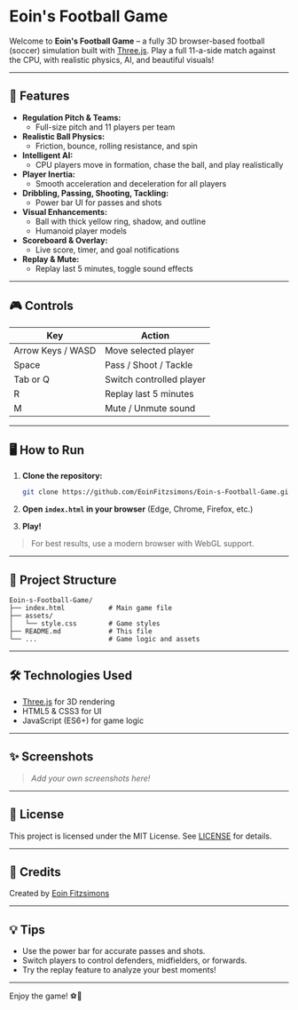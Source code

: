 # Eoin's Football Game

Welcome to **Eoin's Football Game** – a fully 3D browser-based football (soccer) simulation built with [Three.js](https://threejs.org/). Play a full 11-a-side match against the CPU, with realistic physics, AI, and beautiful visuals!

---

## 🚀 Features

- **Regulation Pitch & Teams:**
  - Full-size pitch and 11 players per team
- **Realistic Ball Physics:**
  - Friction, bounce, rolling resistance, and spin
- **Intelligent AI:**
  - CPU players move in formation, chase the ball, and play realistically
- **Player Inertia:**
  - Smooth acceleration and deceleration for all players
- **Dribbling, Passing, Shooting, Tackling:**
  - Power bar UI for passes and shots
- **Visual Enhancements:**
  - Ball with thick yellow ring, shadow, and outline
  - Humanoid player models
- **Scoreboard & Overlay:**
  - Live score, timer, and goal notifications
- **Replay & Mute:**
  - Replay last 5 minutes, toggle sound effects

---

## 🎮 Controls

| Key               | Action                   |
| ----------------- | ------------------------ |
| Arrow Keys / WASD | Move selected player     |
| Space             | Pass / Shoot / Tackle    |
| Tab or Q          | Switch controlled player |
| R                 | Replay last 5 minutes    |
| M                 | Mute / Unmute sound      |

---

## 🖥️ How to Run

1. **Clone the repository:**

   ```sh
   git clone https://github.com/EoinFitzsimons/Eoin-s-Football-Game.git
   ```

2. **Open `index.html` in your browser** (Edge, Chrome, Firefox, etc.)
3. **Play!**

> For best results, use a modern browser with WebGL support.

---

## 📁 Project Structure

```plaintext
Eoin-s-Football-Game/
├── index.html           # Main game file
├── assets/
│   └── style.css        # Game styles
├── README.md            # This file
└── ...                  # Game logic and assets
```

---

## 🛠️ Technologies Used

- [Three.js](https://threejs.org/) for 3D rendering
- HTML5 & CSS3 for UI
- JavaScript (ES6+) for game logic

---

## ✨ Screenshots

> _Add your own screenshots here!_

---

## 📜 License

This project is licensed under the MIT License. See [LICENSE](LICENSE) for details.

---

## 🙏 Credits

Created by [Eoin Fitzsimons](https://github.com/EoinFitzsimons)

---

## 💡 Tips

- Use the power bar for accurate passes and shots.
- Switch players to control defenders, midfielders, or forwards.
- Try the replay feature to analyze your best moments!

---

Enjoy the game! ⚽🎉
